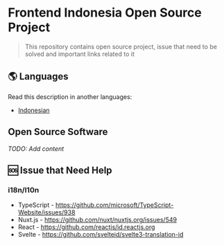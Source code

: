 # Frontend Indonesia Open Source Project

> This repository contains open source project, issue that need to be solved and important links related to it

## 🌎 Languages

Read this description in another languages:

- [Indonesian](./README-ID.md)

## Open Source Software

_TODO: Add content_

## 🆘 Issue that Need Help

### i18n/l10n

- TypeScript - https://github.com/microsoft/TypeScript-Website/issues/938
- Nuxt.js - https://github.com/nuxt/nuxtjs.org/issues/549
- React - https://github.com/reactjs/id.reactjs.org
- Svelte - https://github.com/svelteid/svelte3-translation-id
